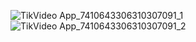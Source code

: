 ![TikVideo App_7410643306310307091_1](https://github.com/user-attachments/assets/d89e9e11-556b-40e3-a5b7-acf8c0000723)
![TikVideo App_7410643306310307091_2](https://github.com/user-attachments/assets/17d793fc-0f87-4261-83b6-5bbbf34b51e2)
